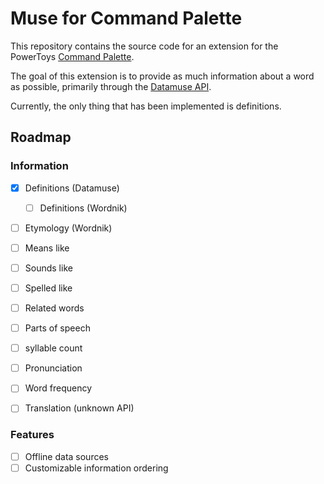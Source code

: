 # Muse for Command Palette
This repository contains the source code for an extension for the PowerToys [Command Palette]([url](https://learn.microsoft.com/en-us/windows/powertoys/command-palette/overview)).

The goal of this extension is to provide as much information about a word as possible, primarily through the [Datamuse API]([url](https://www.datamuse.com/api/)).

Currently, the only thing that has been implemented is definitions.

## Roadmap
### Information
- [x] Definitions (Datamuse)
  - [ ] Definitions (Wordnik)
- [ ] Etymology (Wordnik)
- [ ] Means like
- [ ] Sounds like
- [ ] Spelled like
- [ ] Related words
- [ ] Parts of speech
- [ ] syllable count
- [ ] Pronunciation
- [ ] Word frequency

- [ ] Translation (unknown API)

### Features
- [ ] Offline data sources
- [ ] Customizable information ordering
